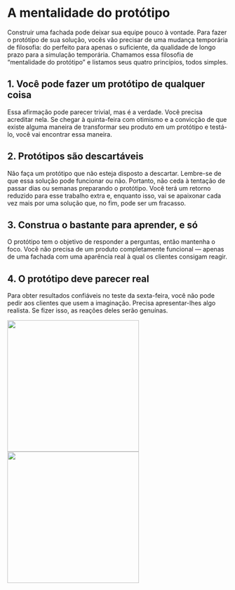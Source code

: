 # A mentalidade do protótipo
Construir uma fachada pode deixar sua equipe pouco à vontade. Para fazer o protótipo de sua solução, vocês vão precisar de uma mudança temporária de filosofia: do perfeito para apenas o suficiente, da qualidade de longo prazo para a simulação temporária. Chamamos essa filosofia de “mentalidade do protótipo” e listamos seus quatro princípios, todos simples.

## 1. Você pode fazer um protótipo de qualquer coisa
Essa afirmação pode parecer trivial, mas é a verdade. Você precisa acreditar nela. Se chegar à quinta-feira com otimismo e a convicção de que existe alguma maneira de transformar seu produto em um protótipo e testá-lo, você  vai encontrar essa maneira. 

## 2. Protótipos são descartáveis
Não faça um protótipo que não esteja disposto a descartar. Lembre-se de que essa solução pode funcionar ou não. Portanto, não ceda à tentação de passar dias ou semanas preparando o protótipo. Você terá um retorno reduzido para esse trabalho extra e, enquanto isso, vai se apaixonar cada vez mais por uma solução que, no fim, pode ser um fracasso.

## 3. Construa o bastante para aprender, e só
O protótipo tem o objetivo de responder a perguntas, então mantenha o foco. Você não precisa de um produto completamente funcional — apenas de uma fachada com uma aparência real à qual os clientes consigam reagir.

## 4. O protótipo deve parecer real
Para obter resultados confiáveis no teste da sexta-feira, você não pode pedir aos clientes que usem a imaginação. Precisa apresentar-lhes algo realista. Se fizer isso, as reações deles serão genuínas.

<p float="left">
  <img src="https://i.imgur.com/ELifvsC.jpg" width="300"> 
  <img src="https://i.imgur.com/YUqhhdp.jpg" width="300"> 
</p>
